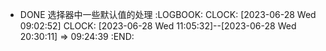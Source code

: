 - DONE 选择器中一些默认值的处理
  :LOGBOOK:
  CLOCK: [2023-06-28 Wed 09:02:52]
  CLOCK: [2023-06-28 Wed 11:05:32]--[2023-06-28 Wed 20:30:11] =>  09:24:39
  :END: